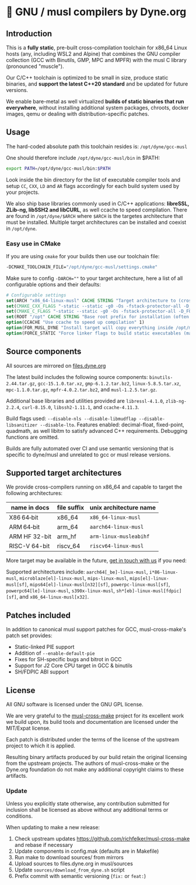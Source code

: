 # 💪 GNU / musl compilers by Dyne.org

## Introduction

This is a **fully static**, pre-built cross-compilation toolchain for x86_64 Linux hosts (any, including WSL2 and Alpine) that combines the GNU compiler collection (GCC with Binutils, GMP, MPC and MPFR) with the musl C library (pronounced "muscle").

Our C/C++ toolchain is optimized to be small in size, produce static binaries, and **support the latest C++20 standard** and be updated for future versions.

We enable bare-metal as well virtualized **builds of static binaries that run everywhere**, without installing additional system packages, chroots, docker images, qemu or dealing with distribution-specific patches.

## Usage

The hard-coded absolute path this toolchain resides is: `/opt/dyne/gcc-musl`

One should therefore include `/opt/dyne/gcc-musl/bin` in $PATH:
```sh
export PATH=/opt/dyne/gcc-musl/bin:$PATH
```

Look inside the bin directory for the list of executable compiler
tools and setup `CC`, `CXX`, `LD` and `AR` flags accordingly for each build system used by your projects.

We also ship base libraries commonly used in C/C++ applications: **libreSSL, ZLib-ng, libSSH2 and libCURL**, as well ccache to speed compilation. There are found in `/opt/dyne/$ARCH` where `$ARCH` is the targetes architecture that must be installed. Multiple target architectures can be installed and coexist in `/opt/dyne`.

### Easy use in CMake

If you are using `cmake` for your builds then use our toolchain file:
```sh
-DCMAKE_TOOLCHAIN_FILE="/opt/dyne/gcc-musl/settings.cmake"
```
Make sure to config `-DARCH=""` to your target architecture, here a list of all configurable options and their defaults:
```cmake
# Configurable settings
set(ARCH "x86_64-linux-musl" CACHE STRING "Target architecture to (cross)compile")
set(CMAKE_CXX_FLAGS "-static --static -g0 -Os -fstack-protector-all -D_FORTIFY_SOURCE=2 -fno-strict-overflow" CACHE STRING "C++ Compilation flags, default set for small and secure binaries")
set(CMAKE_C_FLAGS "-static --static -g0 -Os -fstack-protector-all -D_FORTIFY_SOURCE=2 -fno-strict-overflow" CACHE STRING "C Compilation flags, default set for small and secure binaries")
set(ROOT "/opt" CACHE STRING "Base root prefix for installation (often referred as PREFIX or DESTDIR)")
option(CCACHE "Use ccache to speed up compilation" 1)
option(FOR_MUSL_DYNE "Install target will copy everything inside /opt/musl-dyne" 0)
option(FORCE_STATIC "Force linker flags to build static executables (may fix or break some cases)" 0)
```

## Source components

All sources are mirrored on [files.dyne.org](https://files.dyne.org/musl?dir=musl/sources)

The latest build includes the following source components: `binutils-2.44.tar.gz`, `gcc-15.1.0.tar.xz`, `gmp-6.1.2.tar.bz2`, `linux-5.8.5.tar.xz`, `mpc-1.1.0.tar.gz`, `mpfr-4.0.2.tar.bz2`, and `musl-1.2.5.tar.gz`.

Additional base libraries and utilities provided are `libressl-4.1.0`, `zlib-ng-2.2.4`, `curl-8.15.0`, `libssh2-1.11.1`, and `ccache-4.11.3`.

Build flags used: `--disable-nls --disable-libmudflap --disable-libsanitizer --disable-lto`. Features enabled: decimal-float, fixed-point, quadmath, as well libitm to satisfy advanced C++ requirements. Debugging functions are omitted.


Builds are fully automated over CI and use semantic versioning that is
specific to dyne/musl and unrelated to gcc or musl release versions.

## Supported target architectures

We provide cross-compilers running on x86_64 and capable to target the
following architectures:

| name in docs  | file suffix | unix architecture name |
|---------------|-------------|------------------------|
| X86 64‑bit    | x86_64      | `x86_64-linux-musl`    |
| ARM 64‑bit    | arm_64      | `aarch64-linux-musl`   |
| ARM HF 32-bit | arm_hf      | `arm-linux-musleabihf` |
| RISC-V 64-bit | riscv_64    | `riscv64-linux-musl`   |

More target may be available in the future, [get in touch with us](mailto:info@dyne.org) if you need:

Supported architectures include: `aarch64[_be]-linux-musl`, `i*86-linux-musl`, `microblaze[el]-linux-musl`, `mips-linux-musl`, `mips[el]-linux-musl[sf]`, `mips64[el]-linux-musl[n32][sf]`, `powerpc-linux-musl[sf]`, `powerpc64[le]-linux-musl`, `s390x-linux-musl`, `sh*[eb]-linux-musl[fdpic][sf]`, and `x86_64-linux-musl[x32]`.

## Patches included

In addition to canonical musl support patches for GCC,
musl-cross-make's patch set provides:

- Static-linked PIE support
- Addition of `--enable-default-pie`
- Fixes for SH-specific bugs and bitrot in GCC
- Support for J2 Core CPU target in GCC & binutils
- SH/FDPIC ABI support


## License

All GNU software is licensed under the GNU GPL license.

We are very grateful to the
[musl-cross-make](https://github.com/richfelker/musl-cross-make)
project for its excellent work we build upon, its build tools and
documentation are licensed under the MIT/Expat license.

Each patch is distributed under the terms of the license of the
upstream project to which it is applied.

Resulting binary artifacts produced by our build retain the original
licensing from the upstream projects. The authors of musl-cross-make
or the Dyne.org foundation do not make any additional copyright claims
to these artifacts.

### Update

Unless you explicitly state otherwise, any contribution submitted for
inclusion shall be licensed as above without any additional terms or
conditions.

When updating to make a new release:

1. Check upstream updates https://github.com/richfelker/musl-cross-make and rebase if necessary
2. Update components in config.mak (defaults are in Makefile)
3. Run make to download sources/ from mirrors
4. Upload sources to files.dyne.org in musl/sources
5. Update `sources/download_from_dyne.sh` script
6. Prefix commit with semantic versioning (`fix:` or `feat:`)
